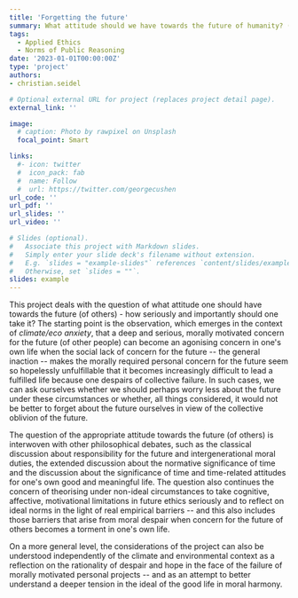 ```yaml
---
title: 'Forgetting the future'
summary: What attitude should we have towards the future of humanity? (When) Is the future forgotten in public discourse?
tags:
  - Applied Ethics
  - Norms of Public Reasoning
date: '2023-01-01T00:00:00Z'
type: 'project'
authors:
- christian.seidel

# Optional external URL for project (replaces project detail page).
external_link: ''

image:
  # caption: Photo by rawpixel on Unsplash
  focal_point: Smart

links:
  #- icon: twitter
  #  icon_pack: fab
  #  name: Follow
  #  url: https://twitter.com/georgecushen
url_code: ''
url_pdf: ''
url_slides: ''
url_video: ''

# Slides (optional).
#   Associate this project with Markdown slides.
#   Simply enter your slide deck's filename without extension.
#   E.g. `slides = "example-slides"` references `content/slides/example-slides.md`.
#   Otherwise, set `slides = ""`.
slides: example
---
```


This project deals with the question of what attitude one should have towards the future (of others) - how seriously and importantly should one take it? The starting point is the observation, which emerges in the context of *climate/eco anxiety*, that a deep and serious, morally motivated concern for the future (of other people) can become an agonising concern in one's own life when the social lack of concern for the future -- the general inaction -- makes the morally required personal concern for the future seem so hopelessly unfulfillable that it becomes increasingly difficult to lead a fulfilled life because one despairs of collective failure. In such cases, we can ask ourselves whether we should perhaps worry less about the future under these circumstances or whether, all things considered, it would not be better to forget about the future ourselves in view of the collective oblivion of the future. 

The question of the appropriate attitude towards the future (of others) is interwoven with other philosophical debates, such as the classical discussion about responsibility for the future and intergenerational moral duties, the extended discussion about the normative significance of time and the discussion about the significance of time and time-related attitudes for one's own good and meaningful life. The question also continues the concern of theorising under non-ideal circumstances to take cognitive, affective, motivational limitations in future ethics seriously and to reflect on ideal norms in the light of real empirical barriers -- and this also includes those barriers that arise from moral despair when concern for the future of others becomes a torment in one's own life.

On a more general level, the considerations of the project can also be understood independently of the climate and environmental context as a reflection on the rationality of despair and hope in the face of the failure of morally motivated personal projects -- and as an attempt to better understand a deeper tension in the ideal of the good life in moral harmony.